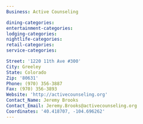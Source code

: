 ```yaml
---
Business: Active Counseling

dining-categories:
entertainment-categories:
lodging-categories:
nightlife-categories:
retail-categories:
service-categories:

Street: '1220 11th Ave #300'
City: Greeley
State: Colorado
Zip: '80631'
Phone: (970) 356-3887
Fax: (970) 356-3893
Website: 'http://activecounseling.org'
Contact_Name: Jeremy Brooks
Contact_Email: Jeremy.Brooks@activecounseling.org
Coordinates: '40.418707, -104.696262'
---
```



